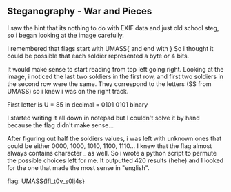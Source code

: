 ## Steganography - War and Pieces

I saw the hint that its nothing to do with EXIF data and just old school steg, so i began looking at the image carefully.

I remembered that flags start with UMASS{ and end with } 
So i thought it could be possible that each soldier represented a byte or 4 bits.

It would make sense to start reading from top left going right.
Looking at the image, i noticed the last two soldiers in the first row, and first two soldiers in the second row were the same. 
They correspond to the letters (SS from UMASS) so i knew i was on the right track.

First letter is U = 85 in decimal = 0101 0101 binary 

I started writing it all down in notepad but I couldn't solve it by hand because the flag didn't make sense...

After figuring out half the soldiers values, i was left with unknown ones that could be either 0000, 1000, 1010, 1100, 1110... 
I knew that the flag almost always contains character _ as well.
So i wrote a python script to permute the possible choices left for me. It outputted 420 results (hehe) and I looked for the one that made the most sense in "english".

flag: UMASS{lfl_t0v_s0lj4s}